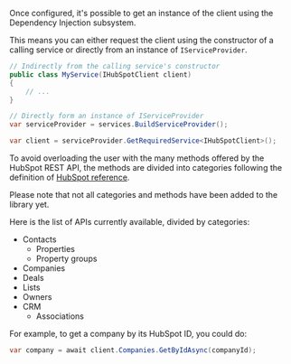 Once configured, it's possible to get an instance of the client using the Dependency Injection subsystem.

This means you can either request the client using the constructor of a calling service or directly from an instance of `IServiceProvider`.

```csharp
// Indirectly from the calling service's constructor
public class MyService(IHubSpotClient client)
{
    // ... 
}

// Directly form an instance of IServiceProvider
var serviceProvider = services.BuildServiceProvider();

var client = serviceProvider.GetRequiredService<IHubSpotClient>();
```

To avoid overloading the user with the many methods offered by the HubSpot REST API, the methods are divided into categories following the definition of [HubSpot reference](https://developers.hubspot.com/docs/api/overview).

Please note that not all categories and methods have been added to the library yet.

Here is the list of APIs currently available, divided by categories:

- Contacts
  - Properties
  - Property groups
- Companies
- Deals
- Lists
- Owners
- CRM
  - Associations

For example, to get a company by its HubSpot ID, you could do:

```csharp
var company = await client.Companies.GetByIdAsync(companyId);
```